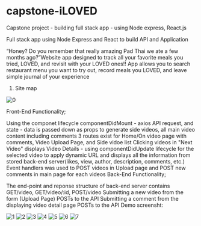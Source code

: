 # capstone-iLOVED
Capstone project - building full stack app - using Node express, React.js

Full stack app using Node Express and React to build API and Application

“Honey? Do you remember that really amazing Pad Thai we ate a few months ago?”Website
app designed to track all your favorite meals you tried, LOVED, and revisit with your LOVED
ones!! App allows you to search restaurant menu you want to try out, record meals you LOVED,
and leave simple journal of your experience

1. Site map

![0](https://user-images.githubusercontent.com/59574143/84601738-79111200-ae50-11ea-8267-c6baa296b510.JPG)

Front-End Functionality;

Using the componet lifecycle componentDidMount - axios API request, and state - data is passed down as props to generate side videos, all main video content including comments
3 routes exist for Home/On video page with comments, Video Upload Page, and Side vidoe list
Clicking videos in "Next Video" displays Video Details - using componentDidUpdate lifecycle for the selected video to apply dynamic URL and displays all the information from stored back-end server(likes, view, author, description, comments, etc.)
Event handlers was used to POST videos in Upload page and POST new comments in main page for each videos
Back-End Functionality;

The end-point and reponse structure of back-end server contains GET/video, GET/video/:id, POST/video
Submitting a new video from the form (Upload Page) POSTs to the API
Submitting a comment from the displaying video detail page POSTs to the API
Demo screensht:

![1](https://user-images.githubusercontent.com/59574143/84601656-f0927180-ae4f-11ea-8010-9395cb643bc5.png)
![2](https://user-images.githubusercontent.com/59574143/84601660-f7b97f80-ae4f-11ea-825b-756eb855f8b1.png)
![3](https://user-images.githubusercontent.com/59574143/84601663-fab47000-ae4f-11ea-8335-3cabbcdf399d.png)
![4](https://user-images.githubusercontent.com/59574143/84601664-fb4d0680-ae4f-11ea-8b46-fecc74a0d5f5.png)
![5](https://user-images.githubusercontent.com/59574143/84601665-fd16ca00-ae4f-11ea-8954-6e3e04b8616a.png)
![6](https://user-images.githubusercontent.com/59574143/84601667-fee08d80-ae4f-11ea-998b-9602fc7699b7.png)
![7](https://user-images.githubusercontent.com/59574143/84601669-00aa5100-ae50-11ea-93fa-4d0e7c5d6fd8.png)
